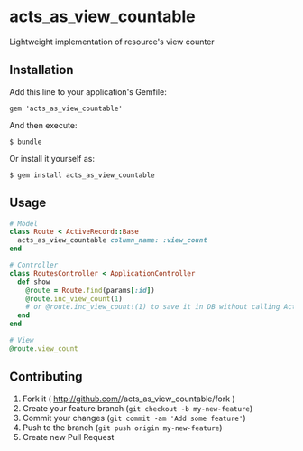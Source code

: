 # acts_as_view_countable

Lightweight implementation of resource's view counter

## Installation

Add this line to your application's Gemfile:

    gem 'acts_as_view_countable'

And then execute:

    $ bundle

Or install it yourself as:

    $ gem install acts_as_view_countable

## Usage

```ruby
# Model
class Route < ActiveRecord::Base
  acts_as_view_countable column_name: :view_count
end

# Controller
class RoutesController < ApplicationController
  def show
    @route = Route.find(params[:id])
    @route.inc_view_count(1)
    # or @route.inc_view_count!(1) to save it in DB without calling ActiveRecord callbacks
  end
end

# View
@route.view_count
```

## Contributing

1. Fork it ( http://github.com/<my-github-username>/acts_as_view_countable/fork )
2. Create your feature branch (`git checkout -b my-new-feature`)
3. Commit your changes (`git commit -am 'Add some feature'`)
4. Push to the branch (`git push origin my-new-feature`)
5. Create new Pull Request
